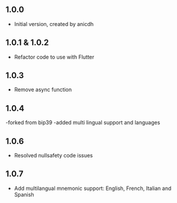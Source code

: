 ## 1.0.0

- Initial version, created by anicdh

## 1.0.1 & 1.0.2

- Refactor code to use with Flutter

## 1.0.3

- Remove async function


## 1.0.4

-forked from bip39
-added multi lingual support and languages

## 1.0.6

- Resolved nullsafety code issues

## 1.0.7

- Add multilangual mnemonic support: English, French, Italian and Spanish
